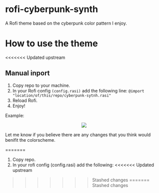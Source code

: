 # rofi-cyberpunk-synth
A Rofi theme based on the cyberpunk color pattern I enjoy.

# How to use the theme

<<<<<<< Updated upstream
## Manual inport
1. Copy repo to your machine.
2. In your Rofi config ```(config.rasi)``` add the following line: ```@import "location/of/this/repo/cyberpunk-sytnh.rasi" ```
3. Reload Rofi. 
4. Enjoy!

Example: 
<p align="center">
<img src="https://github.com/Umbragloom/rofi-cyberpunk-synth/assets/Cyberpunk-synth.png"/>
</p>

Let me know if you believe there are any changes that you think would 
benifit the colorscheme.


=======
1. Copy repo.
2. In your rofi config (config.rasi) add the following: 
<<<<<<< Updated upstream
>>>>>>> Stashed changes
=======
>>>>>>> Stashed changes

